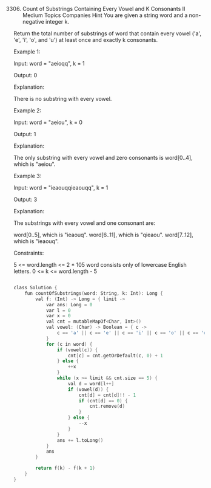 3306. Count of Substrings Containing Every Vowel and K Consonants II
Medium
Topics
Companies
Hint
You are given a string word and a non-negative integer k.

Return the total number of substrings of word that contain every vowel ('a', 'e', 'i', 'o', and 'u') at least once and exactly k consonants.

 

Example 1:

Input: word = "aeioqq", k = 1

Output: 0

Explanation:

There is no substring with every vowel.

Example 2:

Input: word = "aeiou", k = 0

Output: 1

Explanation:

The only substring with every vowel and zero consonants is word[0..4], which is "aeiou".

Example 3:

Input: word = "ieaouqqieaouqq", k = 1

Output: 3

Explanation:

The substrings with every vowel and one consonant are:

word[0..5], which is "ieaouq".
word[6..11], which is "qieaou".
word[7..12], which is "ieaouq".
 

Constraints:

5 <= word.length <= 2 * 105
word consists only of lowercase English letters.
0 <= k <= word.length - 5


```c

class Solution {
    fun countOfSubstrings(word: String, k: Int): Long {
        val f: (Int) -> Long = { limit ->
            var ans: Long = 0
            var l = 0
            var x = 0
            val cnt = mutableMapOf<Char, Int>()
            val vowel: (Char) -> Boolean = { c -> 
                c == 'a' || c == 'e' || c == 'i' || c == 'o' || c == 'u'
            }
            for (c in word) {
                if (vowel(c)) {
                    cnt[c] = cnt.getOrDefault(c, 0) + 1
                } else {
                    ++x
                }
                while (x >= limit && cnt.size == 5) {
                    val d = word[l++]
                    if (vowel(d)) {
                        cnt[d] = cnt[d]!! - 1
                        if (cnt[d] == 0) {
                            cnt.remove(d)
                        }
                    } else {
                        --x
                    }
                }
                ans += l.toLong()
            }
            ans
        }

        return f(k) - f(k + 1)
    }
}

```
